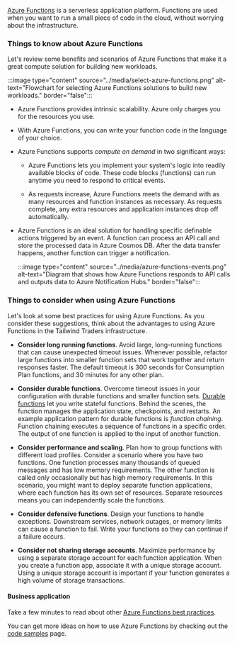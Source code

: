 [Azure Functions](/azure/azure-functions/functions-overview) is a serverless application platform. Functions are used when you want to run a small piece of code in the cloud, without worrying about the infrastructure.

### Things to know about Azure Functions

Let's review some benefits and scenarios of Azure Functions that make it a great compute solution for building new workloads.

:::image type="content" source="../media/select-azure-functions.png" alt-text="Flowchart for selecting Azure Functions solutions to build new workloads." border="false":::

- Azure Functions provides intrinsic scalability. Azure only charges you for the resources you use.

- With Azure Functions, you can write your function code in the language of your choice.

- Azure Functions supports _compute on demand_ in two significant ways:

   - Azure Functions lets you implement your system's logic into readily available blocks of code. These code blocks (functions) can run anytime you need to respond to critical events.

   - As requests increase, Azure Functions meets the demand with as many resources and function instances as necessary. As requests complete, any extra resources and application instances drop off automatically.

- Azure Functions is an ideal solution for handling specific definable actions triggered by an event. A function can process an API call and store the processed data in Azure Cosmos DB. After the data transfer happens, another function can trigger a notification. 

   :::image type="content" source="../media/azure-functions-events.png" alt-text="Diagram that shows how Azure Functions responds to API calls and outputs data to Azure Notification Hubs." border="false":::

### Things to consider when using Azure Functions

Let's look at some best practices for using Azure Functions. As you consider these suggestions, think about the advantages to using Azure Functions in the Tailwind Traders infrastructure.

- **Consider long running functions**. Avoid large, long-running functions that can cause unexpected timeout issues. Whenever possible, refactor large functions into smaller function sets that work together and return responses faster. The default timeout is 300 seconds for Consumption Plan functions, and 30 minutes for any other plan.

- **Consider durable functions**. Overcome timeout issues in your configuration with durable functions and smaller function sets. [Durable functions](/azure/azure-functions/durable/durable-functions-overview?tabs=csharp) let you write stateful functions. Behind the scenes, the function manages the application state, checkpoints, and restarts. An example application pattern for durable functions is _function chaining_. Function chaining executes a sequence of functions in a specific order. The output of one function is applied to the input of another function. 

- **Consider performance and scaling**. Plan how to group functions with different load profiles. Consider a scenario where you have two functions. One function processes many thousands of queued messages and has low memory requirements. The other function is called only occasionally but has high memory requirements. In this scenario, you might want to deploy separate function applications, where each function has its own set of resources. Separate resources means you can independently scale the functions.

- **Consider defensive functions**. Design your functions to handle exceptions. Downstream services, network outages, or memory limits can cause a function to fail. Write your functions so they can continue if a failure occurs. 

- **Consider not sharing storage accounts**. Maximize performance by using a separate storage account for each function application. When you create a function app, associate it with a unique storage account. Using a unique storage account is important if your function generates a high volume of storage transactions.

#### Business application

Take a few minutes to read about other [Azure Functions best practices](/azure/azure-functions/functions-best-practices).

You can get more ideas on how to use Azure Functions by checking out the [code samples](/samples/browse/?expanded=azure&languages=csharp&products=azure-functions) page.